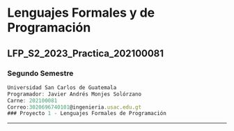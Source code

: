 # Lenguajes Formales y de Programación
## LFP_S2_2023_Practica_202100081
### Segundo Semestre
```js
Universidad San Carlos de Guatemala
Programador: Javier Andrés Monjes Solórzano 
Carne: 202100081
Correo:3020696740101@ingenieria.usac.edu.gt
### Proyecto 1 - Lenguajes Formales de Programación
```
---